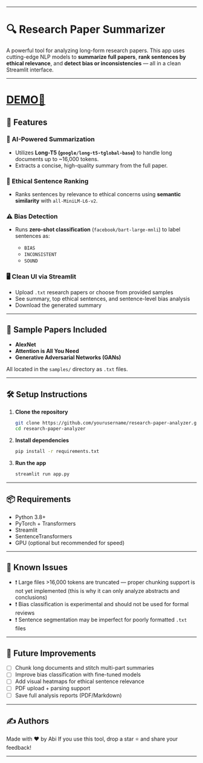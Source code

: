 
---

# 🔍 Research Paper Summarizer

A powerful tool for analyzing long-form research papers. This app uses cutting-edge NLP models to **summarize full papers**, **rank sentences by ethical relevance**, and **detect bias or inconsistencies** — all in a clean Streamlit interface.

---

# [DEMO👾](https://paper-summary.streamlit.app/)

## 🚀 Features

### 🧠 AI-Powered Summarization

* Utilizes **Long-T5 (`google/long-t5-tglobal-base`)** to handle long documents up to \~16,000 tokens.
* Extracts a concise, high-quality summary from the full paper.

### 💬 Ethical Sentence Ranking

* Ranks sentences by relevance to ethical concerns using **semantic similarity** with `all-MiniLM-L6-v2`.

### ⚠️ Bias Detection

* Runs **zero-shot classification** (`facebook/bart-large-mnli`) to label sentences as:

  * `BIAS`
  * `INCONSISTENT`
  * `SOUND`

### 🖥 Clean UI via Streamlit

* Upload `.txt` research papers or choose from provided samples
* See summary, top ethical sentences, and sentence-level bias analysis
* Download the generated summary

---

## 📁 Sample Papers Included

* **AlexNet**
* **Attention is All You Need**
* **Generative Adversarial Networks (GANs)**

All located in the `samples/` directory as `.txt` files.

---

## 🛠 Setup Instructions

1. **Clone the repository**

   ```bash
   git clone https://github.com/yourusername/research-paper-analyzer.git
   cd research-paper-analyzer
   ```

2. **Install dependencies**

   ```bash
   pip install -r requirements.txt
   ```

3. **Run the app**

   ```bash
   streamlit run app.py
   ```

---

## 📦 Requirements

* Python 3.8+
* PyTorch + Transformers
* Streamlit
* SentenceTransformers
* GPU (optional but recommended for speed)

---

## 🧪 Known Issues

* ❗ Large files >16,000 tokens are truncated — proper chunking support is not yet implemented (this is why it can only analyze abstracts and conclusions)
* ❗ Bias classification is experimental and should not be used for formal reviews
* ❗ Sentence segmentation may be imperfect for poorly formatted `.txt` files

---

## 🌱 Future Improvements

* [ ] Chunk long documents and stitch multi-part summaries
* [ ] Improve bias classification with fine-tuned models
* [ ] Add visual heatmaps for ethical sentence relevance
* [ ] PDF upload + parsing support
* [ ] Save full analysis reports (PDF/Markdown)

---

## ✍️ Authors

Made with ❤️ by Abi
If you use this tool, drop a star ⭐ and share your feedback!

---
